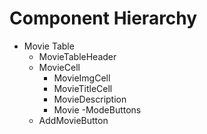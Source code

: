 # Component Hierarchy

- Movie Table
    - MovieTableHeader
    - MovieCell
        - MovieImgCell
        - MovieTitleCell
        - MovieDescription
        - Movie
            -ModeButtons
    - AddMovieButton